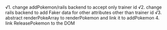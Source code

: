 √1. change addPokemon/rails backend to accept only trainer id
√2. change rails backend to add Faker data for other attributes other than trainer id
√3. abstract renderPokeArray to renderPokemon and link it to addPokemon
4. link ReleasePokemon to the DOM